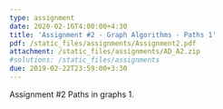 ```yaml
---
type: assignment
date: 2020-02-16T4:00:00+4:30
title: 'Assignment #2 - Graph Algorithms - Paths 1'
pdf: /static_files/assignments/Assignment2.pdf
attachment: /static_files/assignments/AD_A2.zip
#solutions: /static_files/assignments
due: 2019-02-22T23:59:00+3:30
---
```

Assignment #2 Paths in graphs 1.